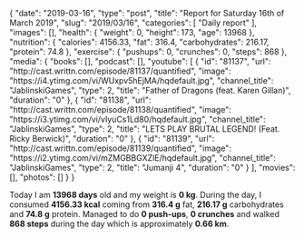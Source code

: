 {
    "date": "2019-03-16",
    "type": "post",
    "title": "Report for Saturday 16th of March 2019",
    "slug": "2019\/03\/16",
    "categories": [
        "Daily report"
    ],
    "images": [],
    "health": {
        "weight": 0,
        "height": 173,
        "age": 13968
    },
    "nutrition": {
        "calories": 4156.33,
        "fat": 316.4,
        "carbohydrates": 216.17,
        "protein": 74.8
    },
    "exercise": {
        "pushups": 0,
        "crunches": 0,
        "steps": 868
    },
    "media": {
        "books": [],
        "podcast": [],
        "youtube": [
            {
                "id": "81137",
                "url": "http:\/\/cast.writtn.com\/episode\/81137\/quantified",
                "image": "https:\/\/i4.ytimg.com\/vi\/WUxpv5hEjMA\/hqdefault.jpg",
                "channel_title": "JablinskiGames",
                "type": 2,
                "title": "Father of Dragons (feat. Karen Gillan)",
                "duration": "0"
            },
            {
                "id": "81138",
                "url": "http:\/\/cast.writtn.com\/episode\/81138\/quantified",
                "image": "https:\/\/i3.ytimg.com\/vi\/vIyuCs1Ld80\/hqdefault.jpg",
                "channel_title": "JablinskiGames",
                "type": 2,
                "title": "LETS PLAY BRUTAL LEGEND! (Feat. Ricky Berwick)",
                "duration": "0"
            },
            {
                "id": "81139",
                "url": "http:\/\/cast.writtn.com\/episode\/81139\/quantified",
                "image": "https:\/\/i2.ytimg.com\/vi\/mZMGBBGXZlE\/hqdefault.jpg",
                "channel_title": "JablinskiGames",
                "type": 2,
                "title": "Jumanji 4",
                "duration": "0"
            }
        ],
        "movies": [],
        "photos": []
    }
}

Today I am <strong>13968 days</strong> old and my weight is <strong>0 kg</strong>. During the day, I consumed <strong>4156.33 kcal</strong> coming from <strong>316.4 g</strong> fat, <strong>216.17 g</strong> carbohydrates and <strong>74.8 g</strong> protein. Managed to do <strong>0 push-ups</strong>, <strong>0 crunches</strong> and walked <strong>868 steps</strong> during the day which is approximately <strong>0.66 km</strong>.